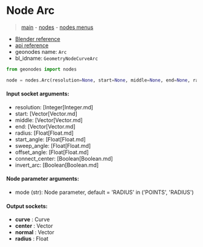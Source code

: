 # Node Arc

> [main](../structure.md) - [nodes](nodes.md) - [nodes menus](nodes_menus.md)

- [Blender reference](https://docs.blender.org/manual/en/latest/modeling/geometry_nodes/curve_primitives/arc.html)
- [api reference](https://docs.blender.org/api/current/bpy.types.GeometryNodeCurveArc.html)
- geonodes name: `Arc`
- bl_idname: `GeometryNodeCurveArc`

```python
from geonodes import nodes

node = nodes.Arc(resolution=None, start=None, middle=None, end=None, radius=None, start_angle=None, sweep_angle=None, offset_angle=None, connect_center=None, invert_arc=None, mode='RADIUS')
```

#### Input socket arguments:

- resolution: [Integer[Integer.md]
- start: [Vector[Vector.md]
- middle: [Vector[Vector.md]
- end: [Vector[Vector.md]
- radius: [Float[Float.md]
- start_angle: [Float[Float.md]
- sweep_angle: [Float[Float.md]
- offset_angle: [Float[Float.md]
- connect_center: [Boolean[Boolean.md]
- invert_arc: [Boolean[Boolean.md]

#### Node parameter arguments:

- mode (str): Node parameter, default = 'RADIUS' in ('POINTS', 'RADIUS')

#### Output sockets:

- **curve** : Curve
- **center** : Vector
- **normal** : Vector
- **radius** : Float

